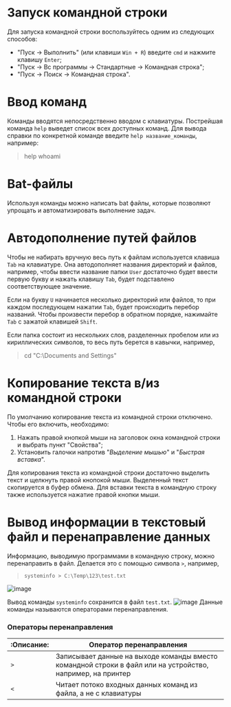 # Запуск командной строки
Для запуска командной строки воспользуйтесь одним из следующих способов:
* "Пуск -> Выполнить" (или клавиши `Win + R`) введите `cmd` и нажмите клавишу `Enter`;
* "Пуск -> Вс программы -> Стандартные -> Командная строка";
* "Пуск -> Поиск -> Командная строка".

# Ввод команд
Команды вводятся непосредственно вводом с клавиатуры. Пострейшая команда `help` выведет список всех доступных команд. Для вывода справки по конкретной команде введите `help название_команды`, например:
> help whoami

# Bat-файлы
Используя команды можно написать bat файлы, которые позволяют упрощать и автоматизировать выполнение задач. 

# Автодополнение путей файлов
Чтобы не набирать вручную весь путь к файлам используется клавиша `Tab` на клавиатуре. Она автодополняет названия директорий и файлов, например, чтобы ввести название папки `User` достаточно будет ввести первую букву и нажать клавишу `Tab`, будет подставлено соответствующее значение.

Если на букву `U` начинается несколько директорий или файлов, то при каждом последующем нажатии `Tab`, будет происходить перебор названий. Чтобы произвести перебор в обратном порядке, нажимайте `Tab` с зажатой клавишей `Shift`.

Если папка состоит из нескольких слов, разделенных пробелом или из кириллических символов, то весь путь берется в кавычки, например, 
> cd "C:\Documents and Settings"

# Копирование текста в/из командной строки
По умолчанию копирование текста из командной строки отключено. Чтобы его включить, необходимо:
1. Нажать правой кнопкой мыши на заголовок окна командной строки и выбрать пункт "Свойства";
2. Установить галочки напротив "*Выделение мышью*" и "*Быстрая вставка*".

Для копирования текста из командной строки достаточно выделить текст и щелкнуть правой кнопокой мыши. Выделенный текст скопируется в буфер обмена. Для вставки текста в командную строку также используется нажатие правой кнопки мыши.

# Вывод информации в текстовый файл и перенаправление данных
Информацию, выводимую программами в командную строку, можно перенаправить в файл. Делается это с помощью символа `>`, например, 
> `systeminfo > C:\Temp\123\test.txt`

![image](https://user-images.githubusercontent.com/16436481/131782395-b63b994a-cdab-46a9-9792-67e2362d45bb.png)

Вывод команды `systeminfo` сохранится в файл `test.txt`.
![image](https://user-images.githubusercontent.com/16436481/131782564-c5108533-e887-4322-94cf-7b8731150f41.png)
Данные команды называются операторами перенаправления.

### Операторы перенаправления
|:**Описание**:|**Оператор перенаправления**|
|-|-|
|`>`|Записывает данные на выходе команды вместо командной строки в файл или на устройство, например, на принтер|
|`<`|Читает потоко входных данных команд из файла, а не с клавиатуры|


